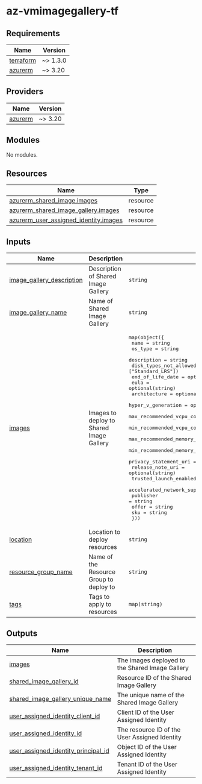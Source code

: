 # az-vmimagegallery-tf
<!-- BEGIN_TF_DOCS -->
## Requirements

| Name | Version |
|------|---------|
| <a name="requirement_terraform"></a> [terraform](#requirement\_terraform) | ~> 1.3.0 |
| <a name="requirement_azurerm"></a> [azurerm](#requirement\_azurerm) | ~> 3.20 |

## Providers

| Name | Version |
|------|---------|
| <a name="provider_azurerm"></a> [azurerm](#provider\_azurerm) | ~> 3.20 |

## Modules

No modules.

## Resources

| Name | Type |
|------|------|
| [azurerm_shared_image.images](https://registry.terraform.io/providers/hashicorp/azurerm/latest/docs/resources/shared_image) | resource |
| [azurerm_shared_image_gallery.images](https://registry.terraform.io/providers/hashicorp/azurerm/latest/docs/resources/shared_image_gallery) | resource |
| [azurerm_user_assigned_identity.images](https://registry.terraform.io/providers/hashicorp/azurerm/latest/docs/resources/user_assigned_identity) | resource |

## Inputs

| Name | Description | Type | Default | Required |
|------|-------------|------|---------|:--------:|
| <a name="input_image_gallery_description"></a> [image\_gallery\_description](#input\_image\_gallery\_description) | Description of Shared Image Gallery | `string` | n/a | yes |
| <a name="input_image_gallery_name"></a> [image\_gallery\_name](#input\_image\_gallery\_name) | Name of Shared Image Gallery | `string` | n/a | yes |
| <a name="input_images"></a> [images](#input\_images) | Images to deploy to Shared Image Gallery | <pre>map(object({<br>    name                                = string<br>    os_type                             = string<br>    description                         = string<br>    disk_types_not_allowed              = optional(list(string), ["Standard_LRS"])<br>    end_of_life_date                    = optional(string)<br>    eula                                = optional(string)<br>    architecture                        = optional(string, "x64")<br>    hyper_v_generation                  = optional(string, "V1")<br>    max_recommended_vcpu_count          = optional(number)<br>    min_recommended_vcpu_count          = optional(number)<br>    max_recommended_memory_in_gb        = optional(number)<br>    min_recommended_memory_in_gb        = optional(number)<br>    privacy_statement_uri               = optional(string)<br>    release_note_uri                    = optional(string)<br>    trusted_launch_enabled              = optional(bool, false)<br>    accelerated_network_support_enabled = optional(bool, true)<br>    publisher                           = string<br>    offer                               = string<br>    sku                                 = string<br>  }))</pre> | n/a | yes |
| <a name="input_location"></a> [location](#input\_location) | Location to deploy resources | `string` | n/a | yes |
| <a name="input_resource_group_name"></a> [resource\_group\_name](#input\_resource\_group\_name) | Name of the Resource Group to deploy to | `string` | n/a | yes |
| <a name="input_tags"></a> [tags](#input\_tags) | Tags to apply to resources | `map(string)` | n/a | yes |

## Outputs

| Name | Description |
|------|-------------|
| <a name="output_images"></a> [images](#output\_images) | The images deployed to the Shared Image Gallery |
| <a name="output_shared_image_gallery_id"></a> [shared\_image\_gallery\_id](#output\_shared\_image\_gallery\_id) | Resource ID of the Shared Image Gallery |
| <a name="output_shared_image_gallery_unique_name"></a> [shared\_image\_gallery\_unique\_name](#output\_shared\_image\_gallery\_unique\_name) | The unique name of the Shared Image Gallery |
| <a name="output_user_assigned_identity_client_id"></a> [user\_assigned\_identity\_client\_id](#output\_user\_assigned\_identity\_client\_id) | Client ID of the User Assigned Identity |
| <a name="output_user_assigned_identity_id"></a> [user\_assigned\_identity\_id](#output\_user\_assigned\_identity\_id) | The resource ID of the User Assigned Identity |
| <a name="output_user_assigned_identity_principal_id"></a> [user\_assigned\_identity\_principal\_id](#output\_user\_assigned\_identity\_principal\_id) | Object ID of the User Assigned Identity |
| <a name="output_user_assigned_identity_tenant_id"></a> [user\_assigned\_identity\_tenant\_id](#output\_user\_assigned\_identity\_tenant\_id) | Tenant ID of the User Assigned Identity |
<!-- END_TF_DOCS -->
